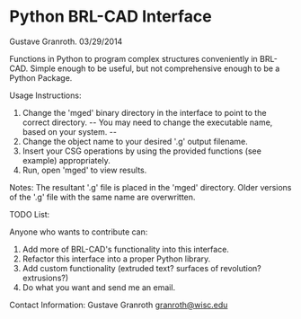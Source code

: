 Python BRL-CAD Interface
=======================
Gustave Granroth.
03/29/2014

Functions in Python to program complex structures conveniently in BRL-CAD. 
Simple enough to be useful, but not comprehensive enough to be a Python Package.

Usage Instructions:

 1. Change the 'mged' binary directory in the interface to point to the correct directory.
   -- You may need to change the executable name, based on your system. --
 2. Change the object name to your desired '.g' output filename.
 3. Insert your CSG operations by using the provided functions (see example) appropriately.
 4. Run, open 'mged' to view results.

Notes:
 The resultant '.g' file is placed in the 'mged' directory. Older versions of the '.g' file with the same name
 are overwritten.
 
TODO List:

 Anyone who wants to contribute can:
 1. Add more of BRL-CAD's functionality into this interface.
 2. Refactor this interface into a proper Python library.
 3. Add custom functionality (extruded text? surfaces of revolution? extrusions?)
 4. Do what you want and send me an email.

Contact Information:
 Gustave Granroth
 granroth@wisc.edu